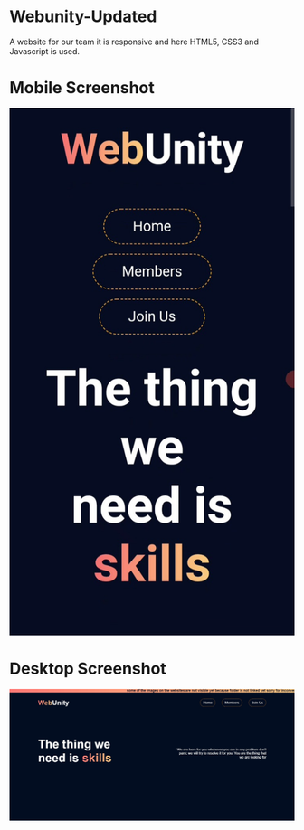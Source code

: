 # Webunity-Updated
A website for our team it is responsive and here HTML5, CSS3 and Javascript is used.


# Mobile Screenshot
![Website Screenshot](https://github.com/hyperdgx/Webunity-Updated/blob/main/20221015_011618.jpg)

# Desktop Screenshot
![Website Screenshot](https://github.com/hyperdgx/Webunity-Updated/blob/main/Webunity.jpg)
